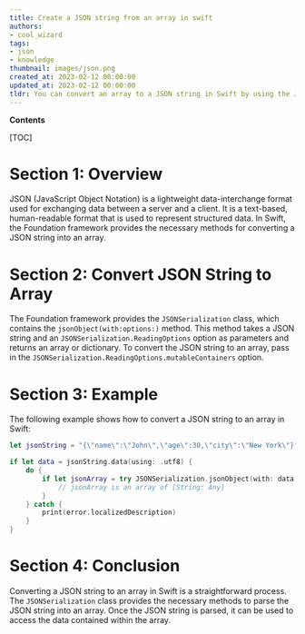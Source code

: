 ```yaml
---
title: Create a JSON string from an array in swift
authors:
- cool_wizard
tags:
- json
- knowledge
thumbnail: images/json.png
created_at: 2023-02-12 00:00:00
updated_at: 2023-02-12 00:00:00
tldr: You can convert an array to a JSON string in Swift by using the JSONSerialization class.
---
```


**Contents**

[TOC]

# Section 1: Overview

JSON (JavaScript Object Notation) is a lightweight data-interchange format used for exchanging data between a server and a client. It is a text-based, human-readable format that is used to represent structured data. In Swift, the Foundation framework provides the necessary methods for converting a JSON string into an array.

# Section 2: Convert JSON String to Array

The Foundation framework provides the `JSONSerialization` class, which contains the `jsonObject(with:options:)` method. This method takes a JSON string and an `JSONSerialization.ReadingOptions` option as parameters and returns an array or dictionary. To convert the JSON string to an array, pass in the `JSONSerialization.ReadingOptions.mutableContainers` option.

# Section 3: Example

The following example shows how to convert a JSON string to an array in Swift:

```swift
let jsonString = "{\"name\":\"John\",\"age\":30,\"city\":\"New York\"}"

if let data = jsonString.data(using: .utf8) {
    do {
        if let jsonArray = try JSONSerialization.jsonObject(with: data, options: .mutableContainers) as? [String: Any] {
            // jsonArray is an array of [String: Any]
        }
    } catch {
        print(error.localizedDescription)
    }
}
```

# Section 4: Conclusion

Converting a JSON string to an array in Swift is a straightforward process. The `JSONSerialization` class provides the necessary methods to parse the JSON string into an array. Once the JSON string is parsed, it can be used to access the data contained within the array.
